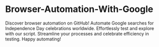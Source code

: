 # Browser-Automation-With-Google
Discover browser automation on GitHub! Automate Google searches for Independence Day celebrations worldwide. Effortlessly test and explore with our script. Streamline your processes and celebrate efficiency in testing. Happy automating!
